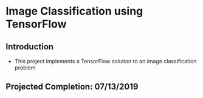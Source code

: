 # Image Classification using TensorFlow

## Introduction
* This project implements a TensorFlow solution to an image classification problem

## Projected Completion: 07/13/2019
